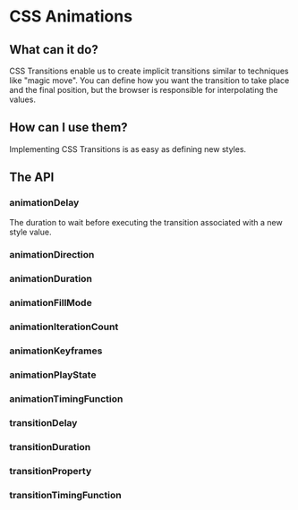 # CSS Animations

## What can it do?

CSS Transitions enable us to create implicit transitions similar to techniques like "magic move". You can define how you want the transition to take place and the final position, but the browser is responsible for interpolating the values. 

## How can I use them?

Implementing CSS Transitions is as easy as defining new styles. 

## The API

### animationDelay

The duration to wait before executing the transition associated with a new style value.

### animationDirection



### animationDuration



### animationFillMode

### animationIterationCount

### animationKeyframes

### animationPlayState

### animationTimingFunction

### transitionDelay

### transitionDuration

### transitionProperty

### transitionTimingFunction

